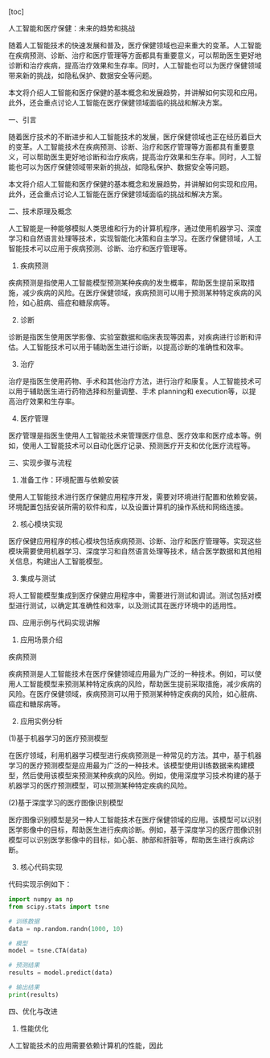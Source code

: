 
[toc]                    
                
                
人工智能和医疗保健：未来的趋势和挑战

随着人工智能技术的快速发展和普及，医疗保健领域也迎来重大的变革。人工智能在疾病预测、诊断、治疗和医疗管理等方面都具有重要意义，可以帮助医生更好地诊断和治疗疾病，提高治疗效果和生存率。同时，人工智能也可以为医疗保健领域带来新的挑战，如隐私保护、数据安全等问题。

本文将介绍人工智能和医疗保健的基本概念和发展趋势，并讲解如何实现和应用。此外，还会重点讨论人工智能在医疗保健领域面临的挑战和解决方案。

一、引言

随着医疗技术的不断进步和人工智能技术的发展，医疗保健领域也正在经历着巨大的变革。人工智能技术在疾病预测、诊断、治疗和医疗管理等方面都具有重要意义，可以帮助医生更好地诊断和治疗疾病，提高治疗效果和生存率。同时，人工智能也可以为医疗保健领域带来新的挑战，如隐私保护、数据安全等问题。

本文将介绍人工智能和医疗保健的基本概念和发展趋势，并讲解如何实现和应用。此外，还会重点讨论人工智能在医疗保健领域面临的挑战和解决方案。

二、技术原理及概念

人工智能是一种能够模拟人类思维和行为的计算机程序，通过使用机器学习、深度学习和自然语言处理等技术，实现智能化决策和自主学习。在医疗保健领域，人工智能技术可以应用于疾病预测、诊断、治疗和医疗管理等。

1. 疾病预测

疾病预测是指使用人工智能模型预测某种疾病的发生概率，帮助医生提前采取措施，减少疾病的风险。在医疗保健领域，疾病预测可以用于预测某种特定疾病的风险，如心脏病、癌症和糖尿病等。

2. 诊断

诊断是指医生使用医学影像、实验室数据和临床表现等因素，对疾病进行诊断和评估。人工智能技术可以用于辅助医生进行诊断，以提高诊断的准确性和效率。

3. 治疗

治疗是指医生使用药物、手术和其他治疗方法，进行治疗和康复。人工智能技术可以用于辅助医生进行药物选择和剂量调整、手术 planning和 execution等，以提高治疗效果和生存率。

4. 医疗管理

医疗管理是指医生使用人工智能技术来管理医疗信息、医疗效率和医疗成本等。例如，使用人工智能技术可以自动化医疗记录、预测医疗开支和优化医疗流程等。

三、实现步骤与流程

1. 准备工作：环境配置与依赖安装

使用人工智能技术进行医疗保健应用程序开发，需要对环境进行配置和依赖安装。环境配置包括安装所需的软件和库，以及设置计算机的操作系统和网络连接。

2. 核心模块实现

医疗保健应用程序的核心模块包括疾病预测、诊断、治疗和医疗管理等。实现这些模块需要使用机器学习、深度学习和自然语言处理等技术，结合医学数据和其他相关信息，构建出人工智能模型。

3. 集成与测试

将人工智能模型集成到医疗保健应用程序中，需要进行测试和调试。测试包括对模型进行测试，以确定其准确性和效率，以及测试其在医疗环境中的适用性。

四、应用示例与代码实现讲解

1. 应用场景介绍

疾病预测

疾病预测是人工智能技术在医疗保健领域应用最为广泛的一种技术。例如，可以使用人工智能模型来预测某种特定疾病的风险，帮助医生提前采取措施，减少疾病的风险。在医疗保健领域，疾病预测可以用于预测某种特定疾病的风险，如心脏病、癌症和糖尿病等。

2. 应用实例分析

(1)基于机器学习的医疗预测模型

在医疗领域，利用机器学习模型进行疾病预测是一种常见的方法。其中，基于机器学习的医疗预测模型是应用最为广泛的一种技术。该模型使用训练数据来构建模型，然后使用该模型来预测某种疾病的风险。例如，使用深度学习技术构建的基于机器学习的医疗预测模型，可以预测某种特定疾病的风险。

(2)基于深度学习的医疗图像识别模型

医疗图像识别模型是另一种人工智能技术在医疗保健领域的应用。该模型可以识别医学影像中的目标，帮助医生进行疾病诊断。例如，基于深度学习的医疗图像识别模型可以识别医学影像中的目标，如心脏、肺部和肝脏等，帮助医生进行疾病诊断。

3. 核心代码实现

代码实现示例如下：

```python
import numpy as np
from scipy.stats import tsne

# 训练数据
data = np.random.randn(1000, 10)

# 模型
model = tsne.CTA(data)

# 预测结果
results = model.predict(data)

# 输出结果
print(results)
```

四、优化与改进

1. 性能优化

人工智能技术的应用需要依赖计算机的性能，因此

